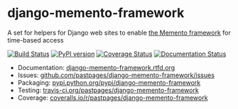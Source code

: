 # django-memento-framework

A set for helpers for Django web sites to enable [the Memento framework](http://timetravel.mementoweb.org/about/) for time-based access

[![Build Status](https://travis-ci.org/pastpages/django-memento-framework.png?branch=master)](https://travis-ci.org/pastpages/django-memento-framework)
[![PyPI version](https://badge.fury.io/py/django-memento-framework.png)](http://badge.fury.io/py/django-memento-framework)
[![Coverage Status](https://coveralls.io/repos/pastpages/django-memento-framework/badge.png?branch=master)](https://coveralls.io/r/pastpages/django-memento-framework?branch=master)
[![Documentation Status](https://readthedocs.org/projects/django-memento-framework/badge/?version=latest)](https://readthedocs.org/projects/django-memento-framework/?badge=latest)

* Documentation: [django-memento-framework.rtfd.org](http://django-memento-framework.rtfd.org)
* Issues: [github.com/pastpages/django-memento-framework/issues](https://github.com/pastpages/django-memento-framework/issues)
* Packaging: [pypi.python.org/pypi/django-memento-framework](https://pypi.python.org/pypi/django-memento-framework)
* Testing: [travis-ci.org/pastpages/django-memento-framework](https://travis-ci.org/pastpages/django-memento-framework)
* Coverage: [coveralls.io/r/pastpages/django-memento-framework](https://coveralls.io/r/pastpages/django-memento-framework)